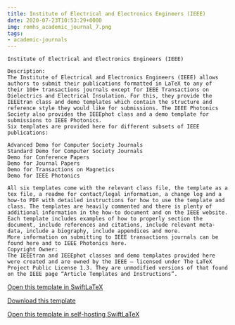 ```yaml
---
title: Institute of Electrical and Electronics Engineers (IEEE)
date: 2020-07-23T10:53:29+0000
img: romhs_academic_journal_7.png
tags:
- academic-journals
---
```

```
Institute of Electrical and Electronics Engineers (IEEE)

Description:
The Institute of Electrical and Electronics Engineers (IEEE) allows authors to submit their publications formatted in LaTeX to any of their 100+ transactions journals except for IEEE Transactions on Dielectrics and Electrical Insulation. For this, they provide the IEEEtran class and demo templates which contain the structure and reference style they would like for submissions. The IEEE Photonics Society also provides the IEEEphot class and a demo template for submissions to IEEE Photonics.
Six templates are provided here for different subsets of IEEE publications:

Advanced Demo for Computer Society Journals
Standard Demo for Computer Society Journals
Demo for Conference Papers
Demo for Journal Papers
Demo for Transactions on Magnetics
Demo for IEEE Photonics

All six templates come with the relevant class file, the template as a tex file, a readme for contact/legal information, a change log and a how-to PDF with detailed instructions for how to use the template and class. The templates are heavily commented and there is plenty of additional information in the how-to document and on the IEEE website. Each template includes examples of how to properly section the document, include references and citations, include relevant meta-data, include a biography, include appendices and more.
More information on submitting to IEEE transactions journals can be found here and to IEEE Photonics here.
Copyright Owner:
The IEEEtran and IEEEphot classes and demo templates provided here were created and are owned by the IEEE – licensed under The LaTeX Project Public Li­cense 1.3. They are unmodified versions of that found on the IEEE page “Article Templates and Instructions”.
```
[Open this template in SwiftLaTeX](https://www.swiftlatex.com/project.html?import=https://swiftlatex.github.io/LaTeXBoilerPlate/zips/cpaex_bare_adv.zip&import_name=Institute%20of%20Electrical%20and%20Electronics%20Engineers%20%28IEEE%29)

[Download this template](https://swiftlatex.github.io/LaTeXBoilerPlate/zips/cpaex_bare_adv.zip)

[Open this template in self-hosting SwiftLaTeX](http://localhost:3011/project.html?import=https://swiftlatex.github.io/LaTeXBoilerPlate/zips/cpaex_bare_adv.zip&import_name=Institute%20of%20Electrical%20and%20Electronics%20Engineers%20%28IEEE%29)

